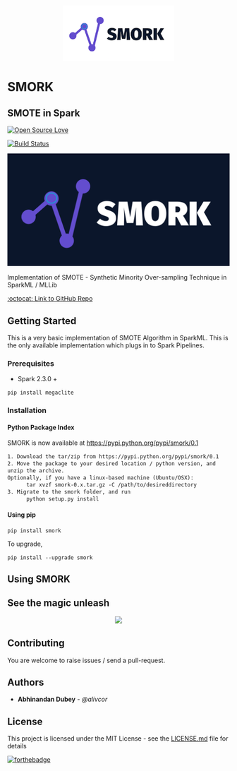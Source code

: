 
<p align="center">
<img src="https://github.com/alivcor/SMORK/raw/master/static/smork_white_350.png" style="max-width:50%;"/>
</p>

# SMORK
## SMOTE in Spark

[![Open Source Love](https://badges.frapsoft.com/os/v1/open-source.png?v=103)](https://github.com/alivcor/SMORK)

[![Build Status](https://travis-ci.org/alivcor/megaclite.svg?branch=master)](https://travis-ci.org/alivcor/SMORK)

<p align="center">
<img src="https://github.com/alivcor/SMORK/raw/master/static/smork.png" />
</p>

Implementation of SMOTE - Synthetic Minority Over-sampling Technique in SparkML / MLLib

<a href="https://github.com/alivcor/SMORK">:octocat: Link to GitHub Repo</a>

## Getting Started

This is a very basic implementation of SMOTE Algorithm in SparkML. This is the only available implementation which plugs in to Spark Pipelines.


### Prerequisites

 - Spark 2.3.0 + 

```
pip install megaclite
```

### Installation



#### Python Package Index

SMORK is now available at https://pypi.python.org/pypi/smork/0.1



```
1. Download the tar/zip from https://pypi.python.org/pypi/smork/0.1
2. Move the package to your desired location / python version, and unzip the archive.
Optionally, if you have a linux-based machine (Ubuntu/OSX):
      tar xvzf smork-0.x.tar.gz -C /path/to/desireddirectory
3. Migrate to the smork folder, and run
      python setup.py install
```

#### Using pip

```
pip install smork
```

To upgrade,

```
pip install --upgrade smork
```


## Using SMORK




## See the magic unleash

<p align="center">
<img src="megaclite_demo.png" />
</p>


## Contributing

You are welcome to raise issues / send a pull-request.


## Authors

* **Abhinandan Dubey** - *@alivcor*

## License

This project is licensed under the MIT License - see the [LICENSE.md](LICENSE.md) file for details

[![forthebadge](http://forthebadge.com/images/badges/makes-people-smile.svg)](https://github.com/alivcor/SMORK/#)
